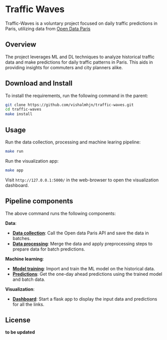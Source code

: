 # Traffic Waves

Traffic-Waves is a voluntary project focused on daily traffic predictions in Paris, utilizing data from [Open Data Paris](https://opendata.paris.fr/explore/dataset/comptages-routiers-permanents/information)

## Overview

The project leverages ML and DL techniques to analyze historical traffic data and make predictions for daily traffic patterns in Paris. This aids in providing insights for commuters and city planners alike.

## Download and Install

To install the requirements, run the following command in the parent:

```bash
git clone https://github.com/vishalmhjn/traffic-waves.git
cd traffic-waves
make install
```

## Usage

Run the data collection, processing and machine learing pipeline:
```bash
make run
```

Run the visualization app:
```bash
make app
```
Visit `http://127.0.0.1:5000/` in the web-browser to open the visualization dashboard. 

## Pipeline components

The above command runs the following components:

**Data**:
- **[Data collection](src/call_data_api.py)**: Call the Open data Paris API and save the data in batches.
- **[Data processing](src/process_data.py)**: Merge the data and apply preprocessing steps to prepare data for batch predictions.

**Machine learning**:
- **[Model training](src/train.py)**: Import and train the ML model on the historical data.
- **[Predictions](src/predict.py)**: Get the one-day ahead predictions using the trained model and batch data.

**Visualization**:
- **[Dashboard](src/app.py)**: Start a flask app to display the input data and predictions for all the links.

## License
**to be updated**